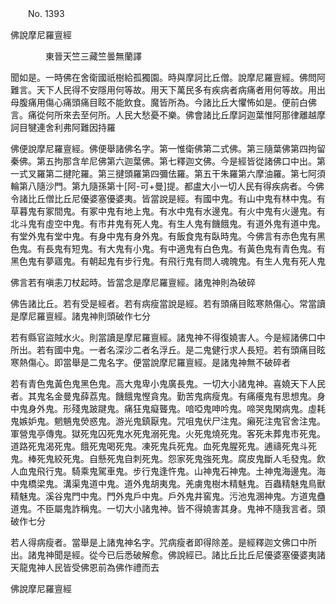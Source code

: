 ﻿　　No. 1393

佛說摩尼羅亶經

　　　　東晉天竺三藏竺曇無蘭譯


聞如是。一時佛在舍衛國祇樹給孤獨園。時與摩訶比丘僧。說摩尼羅亶經。佛問阿難言。天下人民得不安隱用何等故。用天下萬民多有疾病者病痛者用何等故。用出母腹痛用傷心痛頭痛目眩不能飲食。魔皆所為。今諸比丘大懼怖如是。便前白佛言。痛從何所來去至何所。人民大愁憂不樂。佛會諸比丘摩訶迦葉惟阿那律離越摩訶目犍連舍利弗阿難因持羅

佛便說摩尼羅亶經。佛便舉諸佛名字。第一惟衛佛第二式佛。第三隨葉佛第四拘留秦佛。第五拘那含牟尼佛第六迦葉佛。第七釋迦文佛。今是經皆從諸佛口中出。第一式叉羅第二揵陀羅。第三揵頭羅第四彌佉羅。第五干朱羅第六摩油羅。第七阿須輪第八隨沙門。第九隨孫第十[阿-可+曼]提。都盧大小一切人民有得疾病者。今佛令諸比丘僧比丘尼優婆塞優婆夷。皆當說是經。有國中鬼。有山中鬼有林中鬼。有草暮鬼有冢間鬼。有冢中鬼有地上鬼。有水中鬼有水邊鬼。有火中鬼有火邊鬼。有北斗鬼有虛空中鬼。有市井鬼有死人鬼。有生人鬼有饑餓鬼。有道外鬼有道中鬼。有堂外鬼有堂中鬼。有身中鬼有身外鬼。有飯食鬼有臥時鬼。今佛言有赤色鬼有黑色鬼。有長鬼有短鬼。有大鬼有小鬼。有中適鬼有白色鬼。有黃色鬼有青色鬼。有黑色鬼有夢寤鬼。有朝起鬼有步行鬼。有飛行鬼有問人魂魄鬼。有生人鬼有死人鬼

佛言若有嗔恚刀杖起時。皆當念是摩尼羅亶經。諸鬼神則為破碎

佛告諸比丘。若有受是經者。若有病瘦當說是經。若有頭痛目眩寒熱傷心。常當讀是摩尼羅亶經。諸鬼神則頭破作七分

若有縣官盜賊水火。則當讀是摩尼羅亶經。諸鬼神不得復嬈害人。今是經諸佛口中所出。若有國中鬼。一者名深沙二者名浮丘。是二鬼健行求人長短。若有頭痛目眩寒熱傷心。即當舉是二鬼名字。便當說摩尼羅亶經。是諸鬼神無不破碎者

若有青色鬼黃色鬼黑色鬼。高大鬼卑小鬼廣長鬼。一切大小諸鬼神。喜嬈天下人民者。其鬼名金曼鬼薛荔鬼。饑餓鬼慳貪鬼。勤苦鬼病瘦鬼。有痛癢鬼有思想鬼。身中鬼身外鬼。形殘鬼跛踺鬼。痛狂鬼癡聾鬼。喑啞鬼呻吟鬼。啼哭鬼閑病鬼。虛耗鬼嫉妒鬼。魍魎鬼熒惑鬼。游光鬼鎮厭鬼。咒咀鬼伏尸注鬼。癩死注鬼官舍注鬼。軍營鬼亭傳鬼。獄死鬼囚死鬼水死鬼溺死鬼。火死鬼燒死鬼。客死未葬鬼市死鬼。道路死鬼渴死鬼。餓死鬼喝死鬼。凍死鬼兵死鬼。血死鬼腥死鬼。逋禱死鬼斗死鬼。棒死鬼絞死鬼。自懸死鬼自刺死鬼。怨家死鬼強死鬼。腐皮鬼斷人毛發鬼。飲人血鬼飛行鬼。騎乘鬼駕車鬼。步行鬼逢忤鬼。山神鬼石神鬼。土神鬼海邊鬼。海中鬼橋梁鬼。溝渠鬼道中鬼。道外鬼胡夷鬼。羌虜鬼樹木精魅鬼。百蟲精魅鬼鳥獸精魅鬼。溪谷鬼門中鬼。門外鬼戶中鬼。戶外鬼井窖鬼。污池鬼溷神鬼。方道鬼蠱道鬼。不臣屬鬼詐稱鬼。一切大小諸鬼神。皆不得嬈害其身。鬼神不隨我言者。頭破作七分

若人得病瘦者。當舉是上諸鬼神名字。咒病瘦者即得除差。是經釋迦文佛口中所出。諸鬼神聞是經。從今已后悉破解愈。佛說經已。諸比丘比丘尼優婆塞優婆夷諸天龍鬼神人民皆受佛恩前為佛作禮而去

佛說摩尼羅亶經
